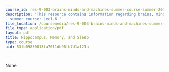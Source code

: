 ```yaml
---
course_id: res-9-003-brains-minds-and-machines-summer-course-summer-2015
description: 'This resource contains information regarding brains, minds and machines
  summer course: Lec1-6.'
file_location: /coursemedia/res-9-003-brains-minds-and-machines-summer-course-summer-2015/53fb09830813fa7011db98fb7d1a121a_MITRES_9_003SUM15_Lec1-6.pdf
file_type: application/pdf
layout: pdf
title: Hippocampus, Memory, and Sleep
type: course
uid: 53fb09830813fa7011db98fb7d1a121a

---
```

None